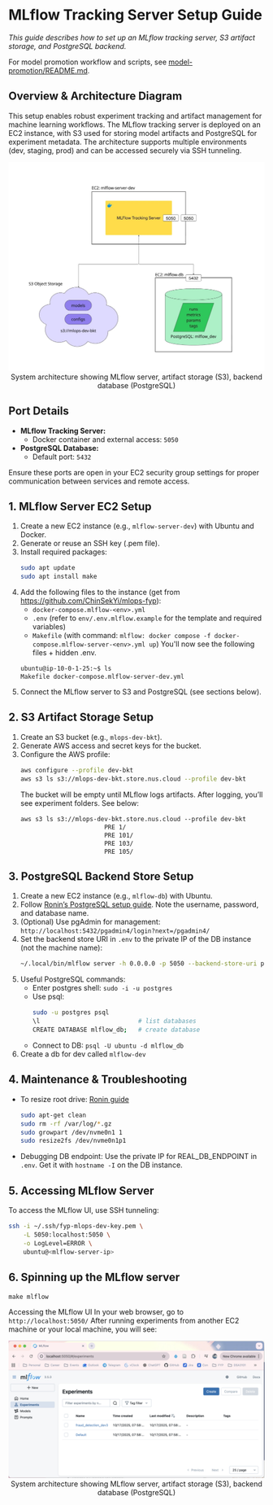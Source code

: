 # MLflow Tracking Server Setup Guide

*This guide describes how to set up an MLflow tracking server, S3 artifact storage, and PostgreSQL backend.*

For model promotion workflow and scripts, see [model-promotion/README.md](../../model-promotion/README.md).


## Overview & Architecture Diagram

This setup enables robust experiment tracking and artifact management for machine learning workflows. The MLflow tracking server is deployed on an EC2 instance, with S3 used for storing model artifacts and PostgreSQL for experiment metadata. The architecture supports multiple environments (dev, staging, prod) and can be accessed securely via SSH tunneling.


<div align="center">
    <img src="../images/doc_MLflow_tracking_server_architecture.jpg" alt="Architecture diagram" width="700"/>
    <br>
    <span>System architecture showing MLflow server, artifact storage (S3), backend database (PostgreSQL)</span>
</div>

## Port Details

- **MLflow Tracking Server:**
   - Docker container and external access: `5050`
- **PostgreSQL Database:**
   - Default port: `5432`

Ensure these ports are open in your EC2 security group settings for proper communication between services and remote access.



## 1. MLflow Server EC2 Setup
1. Create a new EC2 instance (e.g., `mlflow-server-dev`) with Ubuntu and Docker.
2. Generate or reuse an SSH key (.pem file).
3. Install required packages:
   ```sh
   sudo apt update
   sudo apt install make
   ```
4. Add the following files to the instance (get from https://github.com/ChinSekYi/mlops-fyp):
   - `docker-compose.mlflow-<env>.yml`
   - `.env` (refer to `env/.env.mlflow.example` for the template and required variables)
   - `Makefile` (with command: `mlflow: docker compose -f docker-compose.mlflow-server-<env>.yml up`)
   You'll now see the following files + hidden .env.
    ```
    ubuntu@ip-10-0-1-25:~$ ls
    Makefile docker-compose.mlflow-server-dev.yml
    ```
5. Connect the MLflow server to S3 and PostgreSQL (see sections below).

## 2. S3 Artifact Storage Setup
1. Create an S3 bucket (e.g., `mlops-dev-bkt`).
2. Generate AWS access and secret keys for the bucket.
3. Configure the AWS profile:
   ```sh
   aws configure --profile dev-bkt
   aws s3 ls s3://mlops-dev-bkt.store.nus.cloud --profile dev-bkt
   ```
   The bucket will be empty until MLflow logs artifacts. After logging, you’ll see experiment folders. See below:
    ```
    aws s3 ls s3://mlops-dev-bkt.store.nus.cloud --profile dev-bkt
                           PRE 1/
                           PRE 101/
                           PRE 103/
                           PRE 105/
    ```

## 3. PostgreSQL Backend Store Setup
1. Create a new EC2 instance (e.g., `mlflow-db`) with Ubuntu.
2. Follow [Ronin’s PostgreSQL setup guide](https://blog.ronin.cloud/creating-a-postgresql-database-in-ronin/). Note the username, password, and database name.
3. (Optional) Use pgAdmin for management: `http://localhost:5432/pgadmin4/login?next=/pgadmin4/`
4. Set the backend store URI in `.env` to the private IP of the DB instance (not the machine name):
   ```sh
   ~/.local/bin/mlflow server -h 0.0.0.0 -p 5050 --backend-store-uri postgresql://ubuntu:<password>@<private-ip>:5432/mlflow_db --default-artifact-root s3://mlflow-bucket.store.nus.cloud
   ```
5. Useful PostgreSQL commands:
   - Enter postgres shell: `sudo -i -u postgres`
   - Use psql:
     ```sh
     sudo -u postgres psql
     \l                           # list databases
     CREATE DATABASE mlflow_db;   # create database
     ```
   - Connect to DB: `psql -U ubuntu -d mlflow_db`
6. Create a db for dev called `mlflow-dev`

## 4. Maintenance & Troubleshooting
- To resize root drive: [Ronin guide](https://blog.ronin.cloud/volumes-filesystems-storage/)
  ```sh
  sudo apt-get clean
  sudo rm -rf /var/log/*.gz
  sudo growpart /dev/nvme0n1 1
  sudo resize2fs /dev/nvme0n1p1
  ```
- Debugging DB endpoint: Use the private IP for REAL_DB_ENDPOINT in `.env`. Get it with `hostname -I` on the DB instance.

## 5. Accessing MLflow Server
To access the MLflow UI, use SSH tunneling:
```sh
ssh -i ~/.ssh/fyp-mlops-dev-key.pem \
    -L 5050:localhost:5050 \
    -o LogLevel=ERROR \
    ubuntu@<mlflow-server-ip>
```

## 6. Spinning up the MLflow server
```
make mlflow
```

Accessing the MLflow UI
In your web browser, go to `http://localhost:5050/`
After running experiments from another EC2 machine or your local machine, you will see:

<div align="center">
    <img src="../images/doc_mlflow_ui_dev.png" alt="MLflow UI Example" width="900"/>
    <br>
    <span>System architecture showing MLflow server, artifact storage (S3), backend database (PostgreSQL)</span>
</div>